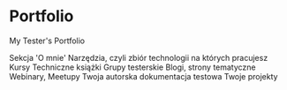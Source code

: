 # Portfolio
My Tester's Portfolio

Sekcja 'O mnie'
Narzędzia, czyli zbiór technologii na których pracujesz
Kursy
Techniczne książki
Grupy testerskie
Blogi, strony tematyczne
Webinary, Meetupy
Twoja autorska dokumentacja testowa
Twoje projekty
